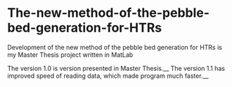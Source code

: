 # The-new-method-of-the-pebble-bed-generation-for-HTRs
Development of the new method of the pebble bed generation for HTRs is my Master Thesis project written in MatLab

The version 1.0 is version presented in Master Thesis.__
The version 1.1 has improved speed of reading data, which made program much faster.__

